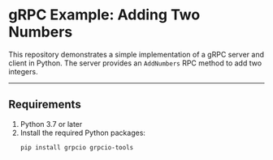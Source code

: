 # gRPC Example: Adding Two Numbers

This repository demonstrates a simple implementation of a gRPC server and client in Python. The server provides an `AddNumbers` RPC method to add two integers.

---

## **Requirements**

1. Python 3.7 or later
2. Install the required Python packages:
   ```bash
   pip install grpcio grpcio-tools
   ```
